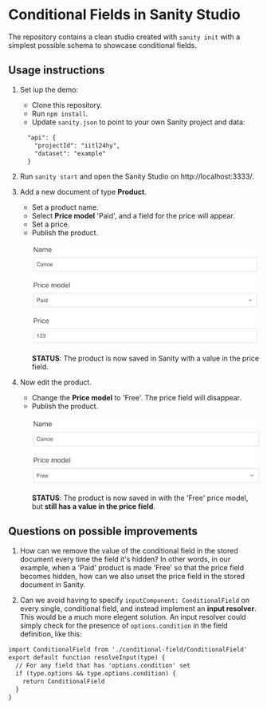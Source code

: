 # Conditional Fields in Sanity Studio

The repository contains a clean studio created with `sanity init` with a simplest possible schema to showcase conditional fields.

## Usage instructions

1. Set iup the demo:
    * Clone this repository.
    * Run `npm install`.
    * Update `sanity.json` to point to your own Sanity project and data: 
    ```
      "api": {
        "projectId": "iitl24hy",
        "dataset": "example"
      }
    ```

2. Run `sanity start` and open the Sanity Studio on http://localhost:3333/.

3. Add a new document of type **Product**.
    * Set a product name.
    * Select **Price model** 'Paid', and a field for the price will appear.
    * Set a price.
    * Publish the product.\
    \
    ![Product with price](https://github.com/bjornwang/sanity-conditional-fields/blob/master/static/readme/1.png)\
    \
    **STATUS**: The product is now saved in Sanity with a value in the price field.
    
    
4. Now edit the product.
    * Change the **Price model** to 'Free'. The price field will disappear.
    * Publish the product.\
    \
    ![Product without price](https://github.com/bjornwang/sanity-conditional-fields/blob/master/static/readme/2.png)\
    \
    **STATUS**: The product is now saved in with the 'Free' price model, but **still has a value in the price field**.


## Questions on possible improvements

1. How can we remove the value of the conditional field in the stored document every time the field it's hidden?
In other words, in our example, when a 'Paid' product is made 'Free' so that the price field becomes hidden, how can we also unset the price field in the stored document in Sanity.

2. Can we avoid having to specify `inputComponent: ConditionalField` on every single, conditional field, and instead implement an **input resolver**. This would be a much more elegent solution. An input resolver could simply check for the presence of `options.condition` in the field definition, like this:
```
import ConditionalField from './conditional-field/ConditionalField'
export default function resolveInput(type) {
  // For any field that has 'options.condition' set
  if (type.options && type.options.condition) {
    return ConditionalField
  }
}
```
